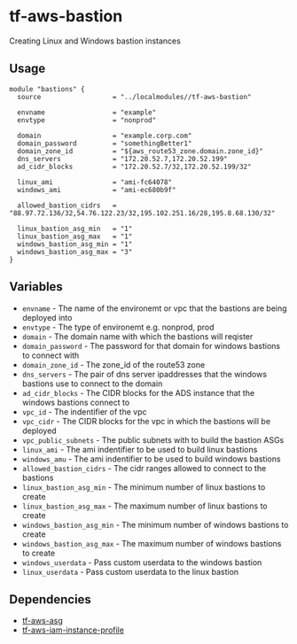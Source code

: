 # tf-aws-bastion

Creating Linux and Windows bastion instances

## Usage

```
module "bastions" {
  source                  = "../localmodules//tf-aws-bastion"

  envname                 = "example"
  envtype                 = "nonprod"

  domain                  = "example.corp.com"
  domain_password         = "somethingBetter1"
  domain_zone_id          = "${aws_route53_zone.domain.zone_id}"
  dns_servers             = "172.20.52.7,172.20.52.199"
  ad_cidr_blocks          = "172.20.52.7/32,172.20.52.199/32"

  linux_ami               = "ami-fc64078"
  windows_ami             = "ami-ec680b9f"

  allowed_bastion_cidrs   = "88.97.72.136/32,54.76.122.23/32,195.102.251.16/28,195.8.68.130/32"

  linux_bastion_asg_min   = "1"
  linux_bastion_asg_max   = "1"
  windows_bastion_asg_min = "1"
  windows_bastion_asg_max = "3"
}
```

## Variables

* `envname` - The name of the environemt or vpc that the bastions are being deployed into
* `envtype` - The type of environemt e.g. nonprod, prod
* `domain` - The domain name with which the bastions will reqister
* `domain_password` - The password for that domain for windows bastions to connect with
* `domain_zone_id` - The zone_id of the route53 zone
* `dns_servers` - The pair of dns server ipaddresses that the windows bastions use to connect to the domain
* `ad_cidr_blocks` - The CIDR blocks for the ADS instance that the windows bastions connect to
* `vpc_id` - The indentifier of the vpc
* `vpc_cidr` - The CIDR blocks for the vpc in which the bastions will be deployed
* `vpc_public_subnets` - The public subnets with to build the bastion ASGs
* `linux_ami` - The ami indentifier to be used to build linux bastions
* `windows_amu` - The ami indentifier to be used to build windows bastions
* `allowed_bastion_cidrs` - The cidr ranges allowed to connect to the bastions
* `linux_bastion_asg_min` - The minimum number of linux bastions to create
* `linux_bastion_asg_max` - The maximum number of linux bastions to create
* `windows_bastion_asg_min` - The minimum number of windows bastions to create
* `windows_bastion_asg_max` - The maximum number of windows bastions to create
* `windows_userdata` - Pass custom userdata to the windows bastion
* `linux_userdata` - Pass custom userdata to the linux bastion


## Dependencies

* [tf-aws-asg](https://git.bashton.net/Bashton/tf-aws-asg)
* [tf-aws-iam-instance-profile](https://git.bashton.net/Bashton/tf-aws-iam-instance-profile)
